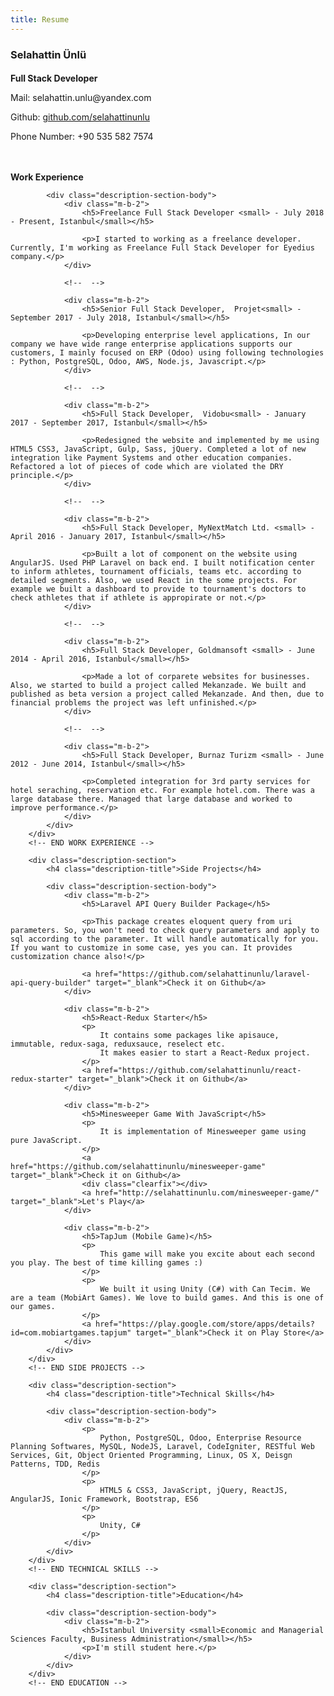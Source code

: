 ```yaml
---
title: Resume
---
```


<style>
    .resume-name {
        margin-bottom: .3em !important;
    }

    .resume-title {
        margin-bottom: .7em;
    }

    .resume-links p {
        margin-bottom: 0em;
    }

    .description {
        max-width: 700px !important;
        padding-top: 2em;
    }

    .description-section {
    }

    .description-section h4 {
        margin-bottom: 1em;
    }

    .description-section h5 {
        color: #444;
        font-size: 1em;
        font-weight: bold;
    }

    .description-section-body {
        padding-left: 1em;
    }

    .description-section-body li,
    .description-section-body p,
    .description-section-body a {
        font-size: .9em;
    }

    @media print {
        h1,h2,h3,h4,h5,h6 {
            page-break-after: avoid;
        }

        h1::first-letter,
        h2::first-letter,
        h3::first-letter,
        h4::first-letter,
        h5::first-letter,
        h6::first-letter {
            margin: 0 !important;
            padding: 0 !important;
        }
    
        .section {
            padding: 0 !important;
        }

        header.header,
        footer.footer {
            display: none !important;
        }

        section.app-content {
            padding-top: 0!important;
        }

        @page {
            margin: 2cm;
        }
    }
</style>

<div class="section p-b-0">
   <h3 class="title resume-name">Selahattin Ünlü</h3>
   <h4 class="resume-title">Full Stack Developer</h4>
   <div class="resume-links">
       <p class="no-margin">Mail: selahattin.unlu@yandex.com</p>
       <p>Github: <a href="//github.com/selahattinunlu" target="_blank">github.com/selahattinunlu</a></p>
       <p>Phone Number: +90 535 582 7574</p>
   </div>
   <div class="description">
        <div class="description-section">
            <h4 class="description-title">Work Experience</h4>

            <div class="description-section-body">
                <div class="m-b-2">
                    <h5>Freelance Full Stack Developer <small> - July 2018 - Present, Istanbul</small></h5>

                    <p>I started to working as a freelance developer. Currently, I'm working as Freelance Full Stack Developer for Eyedius company.</p>
                </div>

                <!--  -->

                <div class="m-b-2">
                    <h5>Senior Full Stack Developer,  Projet<small> - September 2017 - July 2018, Istanbul</small></h5>

                    <p>Developing enterprise level applications, In our company we have wide range enterprise applications supports our customers, I mainly focused on ERP (Odoo) using following technologies : Python, PostgreSQL, Odoo, AWS, Node.js, Javascript.</p>
                </div>

                <!--  -->

                <div class="m-b-2">
                    <h5>Full Stack Developer,  Vidobu<small> - January 2017 - September 2017, Istanbul</small></h5>

                    <p>Redesigned the website and implemented by me using HTML5 CSS3, JavaScript, Gulp, Sass, jQuery. Completed a lot of new integration like Payment Systems and other education companies. Refactored a lot of pieces of code which are violated the DRY principle.</p>
                </div>

                <!--  -->

                <div class="m-b-2">
                    <h5>Full Stack Developer, MyNextMatch Ltd. <small> - April 2016 - January 2017, Istanbul</small></h5>

                    <p>Built a lot of component on the website using AngularJS. Used PHP Laravel on back end. I built notification center to inform athletes, tournament officials, teams etc. according to detailed segments. Also, we used React in the some projects. For example we built a dashboard to provide to tournament's doctors to check athletes that if athlete is appropirate or not.</p>
                </div>

                <!--  -->

                <div class="m-b-2">
                    <h5>Full Stack Developer, Goldmansoft <small> - June 2014 - April 2016, Istanbul</small></h5>

                    <p>Made a lot of corparete websites for businesses. Also, we started to build a project called Mekanzade. We built and published as beta version a project called Mekanzade. And then, due to financial problems the project was left unfinished.</p>
                </div>

                <!--  -->

                <div class="m-b-2">
                    <h5>Full Stack Developer, Burnaz Turizm <small> - June 2012 - June 2014, Istanbul</small></h5>

                    <p>Completed integration for 3rd party services for hotel seraching, reservation etc. For example hotel.com. There was a large database there. Managed that large database and worked to improve performance.</p>
                </div>
            </div>
        </div>
        <!-- END WORK EXPERIENCE -->

        <div class="description-section">
            <h4 class="description-title">Side Projects</h4>

            <div class="description-section-body">
                <div class="m-b-2">
                    <h5>Laravel API Query Builder Package</h5>

                    <p>This package creates eloquent query from uri parameters. So, you won't need to check query parameters and apply to sql according to the parameter. It will handle automatically for you. If you want to customize in some case, yes you can. It provides customization chance also!</p>

                    <a href="https://github.com/selahattinunlu/laravel-api-query-builder" target="_blank">Check it on Github</a>
                </div>

                <div class="m-b-2">
                    <h5>React-Redux Starter</h5>
                    <p>
                        It contains some packages like apisauce, immutable, redux-saga, reduxsauce, reselect etc.
                        It makes easier to start a React-Redux project.
                    </p>
                    <a href="https://github.com/selahattinunlu/react-redux-starter" target="_blank">Check it on Github</a>
                </div>

                <div class="m-b-2">
                    <h5>Minesweeper Game With JavaScript</h5>
                    <p>
                        It is implementation of Minesweeper game using pure JavaScript.
                    </p>
                    <a href="https://github.com/selahattinunlu/minesweeper-game" target="_blank">Check it on Github</a>
                    <div class="clearfix"></div>
                    <a href="http://selahattinunlu.com/minesweeper-game/" target="_blank">Let's Play</a>
                </div>
                
                <div class="m-b-2">
                    <h5>TapJum (Mobile Game)</h5>
                    <p>
                        This game will make you excite about each second you play. The best of time killing games :)
                    </p>
                    <p>
                        We built it using Unity (C#) with Can Tecim. We are a team (MobiArt Games). We love to build games. And this is one of our games.
                    </p>
                    <a href="https://play.google.com/store/apps/details?id=com.mobiartgames.tapjum" target="_blank">Check it on Play Store</a>
                </div>
            </div>
        </div>
        <!-- END SIDE PROJECTS -->

        <div class="description-section">
            <h4 class="description-title">Technical Skills</h4>

            <div class="description-section-body">
                <div class="m-b-2">
                    <p>
                        Python, PostgreSQL, Odoo, Enterprise Resource Planning Softwares, MySQL, NodeJS, Laravel, CodeIgniter, RESTful Web Services, Git, Object Oriented Programming, Linux, OS X, Deisgn Patterns, TDD, Redis
                    </p>
                    <p>
                        HTML5 & CSS3, JavaScript, jQuery, ReactJS, AngularJS, Ionic Framework, Bootstrap, ES6
                    </p>
                    <p>
                        Unity, C#
                    </p>
                </div>
            </div>
        </div>
        <!-- END TECHNICAL SKILLS -->

        <div class="description-section">
            <h4 class="description-title">Education</h4>

            <div class="description-section-body">
                <div class="m-b-2">
                    <h5>Istanbul University <small>Economic and Managerial Sciences Faculty, Business Administration</small></h5>
                    <p>I'm still student here.</p>
                </div>
            </div>
        </div>
        <!-- END EDUCATION -->
   </div>
</div>